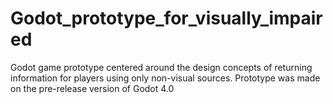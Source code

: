 # Godot_prototype_for_visually_impaired
Godot game prototype centered around the design concepts of returning information for players using only non-visual sources.
Prototype was made on the pre-release version of Godot 4.0

